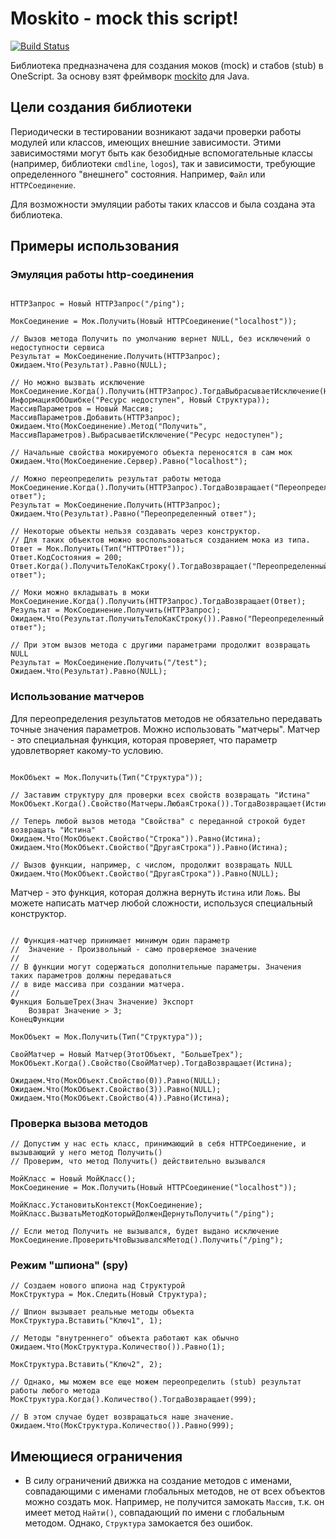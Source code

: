 # Moskito - mock this script!

[![Build Status](https://travis-ci.org/nixel2007/moskito.svg?branch=develop)](https://travis-ci.org/nixel2007/moskito)

Библиотека предназначена для создания моков (mock) и стабов (stub) в OneScript. За основу взят фреймворк [mockito](http://site.mockito.org/) для Java.

## Цели создания библиотеки

Периодически в тестировании возникают задачи проверки работы модулей или классов, имеющих внешние зависимости. Этими зависимостями могут быть как безобидные вспомогательные классы (например, библиотеки `cmdline`, `logos`), так и зависимости, требующие определенного "внешнего" состояния. Например, `Файл` или `HTTPСоединение`.

Для возможности эмуляции работы таких классов и была создана эта библиотека.

## Примеры использования

### Эмуляция работы http-соединения

```bsl

HTTPЗапрос = Новый HTTPЗапрос("/ping");

МокСоединение = Мок.Получить(Новый HTTPСоединение("localhost"));

// Вызов метода Получить по умолчанию вернет NULL, без исключений о недоступности сервиса
Результат = МокСоединение.Получить(HTTPЗапрос);
Ожидаем.Что(Результат).Равно(NULL);

// Но можно вызвать исключение
МокСоединение.Когда().Получить(HTTPЗапрос).ТогдаВыбрасываетИсключение(Новый ИнформацияОбОшибке("Ресурс недоступен", Новый Структура));
МассивПараметров = Новый Массив;
МассивПараметров.Добавить(HTTPЗапрос);
Ожидаем.Что(МокСоединение).Метод("Получить", МассивПараметров).ВыбрасываетИсключение("Ресурс недоступен");

// Начальные свойства мокируемого объекта переносятся в сам мок
Ожидаем.Что(МокСоединение.Сервер).Равно("localhost");

// Можно переопределить результат работы метода
МокСоединение.Когда().Получить(HTTPЗапрос).ТогдаВозвращает("Переопределенный ответ");
Результат = МокСоединение.Получить(HTTPЗапрос);
Ожидаем.Что(Результат).Равно("Переопределенный ответ");

// Некоторые объекты нельзя создавать через конструктор.
// Для таких объектов можно воспользоваться созданием мока из типа.
Ответ = Мок.Получить(Тип("HTTPОтвет"));
Ответ.КодСостояния = 200;
Ответ.Когда().ПолучитьТелоКакСтроку().ТогдаВозвращает("Переопределенный ответ");

// Моки можно вкладывать в моки
МокСоединение.Когда().Получить(HTTPЗапрос).ТогдаВозвращает(Ответ);
Результат = МокСоединение.Получить(HTTPЗапрос);
Ожидаем.Что(Результат.ПолучитьТелоКакСтроку()).Равно("Переопределенный ответ");

// При этом вызов метода с другими параметрами продолжит возвращать NULL
Результат = МокСоединение.Получить("/test");
Ожидаем.Что(Результат).Равно(NULL);
```

### Использование матчеров

Для переопределения результатов методов не обязательно передавать точные значения параметров. Можно использовать "матчеры". Матчер - это специальная функция, которая проверяет, что параметр удовлетворяет какому-то условию.

```bsl

МокОбъект = Мок.Получить(Тип("Структура"));

// Заставим структуру для проверки всех свойств возвращать "Истина"
МокОбъект.Когда().Свойство(Матчеры.ЛюбаяСтрока()).ТогдаВозвращает(Истина);

// Теперь любой вызов метода "Свойства" с переданной строкой будет возвращать "Истина"
Ожидаем.Что(МокОбъект.Свойство("Строка")).Равно(Истина);
Ожидаем.Что(МокОбъект.Свойство("ДругаяСтрока")).Равно(Истина);

// Вызов функции, например, с числом, продолжит возвращать NULL
Ожидаем.Что(МокОбъект.Свойство("ДругаяСтрока")).Равно(NULL);

```

Матчер - это функция, которая должна вернуть `Истина` или `Ложь`. Вы можете написать матчер любой сложности, используся специальный конструктор.

```bsl

// Функция-матчер принимает минимум один параметр
//  Значение - Произвольный - само проверяемое значение
// 
// В функции могут содержаться дополнительные параметры. Значения таких параметров должны передаваться
// в виде массива при создании матчера.
//
Функция БольшеТрех(Знач Значение) Экспорт
    Возврат Значение > 3;
КонецФункции

МокОбъект = Мок.Получить(Тип("Структура"));

СвойМатчер = Новый Матчер(ЭтотОбъект, "БольшеТрех");
МокОбъект.Когда().Свойство(СвойМатчер).ТогдаВозвращает(Истина);

Ожидаем.Что(МокОбъект.Свойство(0)).Равно(NULL);
Ожидаем.Что(МокОбъект.Свойство(3)).Равно(NULL);
Ожидаем.Что(МокОбъект.Свойство(4)).Равно(Истина);

```

### Проверка вызова методов

```bsl
// Допустим у нас есть класс, принимающий в себя HTTPСоединение, и вызывающий у него метод Получить()
// Проверим, что метод Получить() действительно вызывался

МойКласс = Новый МойКласс();
МокСоединение = Мок.Получить(Новый HTTPСоединение("localhost"));

МойКласс.УстановитьКонтекст(МокСоединение);
МойКласс.ВызватьМетодКоторыйДолженДернутьПолучить("/ping");

// Если метод Получить не вызывался, будет выдано исключение
МокСоединение.ПроверитьЧтоВызывалсяМетод().Получить("/ping");

```

### Режим "шпиона" (spy)

```bsl
// Создаем нового шпиона над Структурой
МокСтруктура = Мок.Следить(Новый Структура);

// Шпион вызывает реальные методы объекта
МокСтруктура.Вставить("Ключ1", 1);

// Методы "внутреннего" объекта работают как обычно
Ожидаем.Что(МокСтруктура.Количество()).Равно(1);

МокСтруктура.Вставить("Ключ2", 2);

// Однако, мы можем все еще можем переопределить (stub) результат работы любого метода
МокСтруктура.Когда().Количество().ТогдаВозвращает(999);

// В этом случае будет возвращаться наше значение.
Ожидаем.Что(МокСтруктура.Количество()).Равно(999);

```

## Имеющиеся ограничения

* В силу ограничений движка на создание методов с именами, совпадающими с именами глобальных методов, не от всех объектов можно создать мок. Например, не получится замокать `Массив`, т.к. он имеет метод `Найти()`, совпадающий по имени с глобальным методом. Однако, `Структура` замокается без ошибок.
